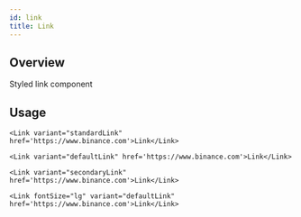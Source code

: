 ```yaml
---
id: link
title: Link
---
```


## Overview
Styled link component

## Usage

```tsx live title=standardLink enableExportToCodePen enableSwitchTheme enableHideEditor
<Link variant="standardLink" href='https://www.binance.com'>Link</Link>
```

```tsx live title=defaultLink enableExportToCodePen enableSwitchTheme enableHideEditor
<Link variant="defaultLink" href='https://www.binance.com'>Link</Link>
```
```tsx live title=secondaryLink enableExportToCodePen enableSwitchTheme enableHideEditor
<Link variant="secondaryLink" href='https://www.binance.com'>Link</Link>
```
```tsx live title=fontSize enableExportToCodePen enableSwitchTheme enableHideEditor
<Link fontSize="lg" variant="defaultLink" href='https://www.binance.com'>Link</Link>
```
